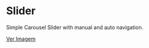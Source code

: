 # Slider

Simple Carousel Slider with manual and auto navigation.

[Ver Imagem](https://i.imgur.com/NXGwZlK.gifv)
